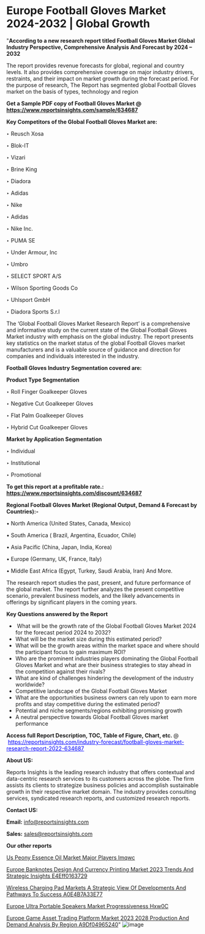 # Europe Football Gloves Market 2024-2032 | Global Growth

"<strong>According to a new research report titled Football Gloves Market Global Industry Perspective, Comprehensive Analysis And Forecast by 2024 – 2032</strong>

The report provides revenue forecasts for global, regional and country levels. It also provides comprehensive coverage on major industry drivers, restraints, and their impact on market growth during the forecast period. For the purpose of research, The Report has segmented global Football Gloves market on the basis of types, technology and region

<strong>Get a Sample PDF copy of Football Gloves Market </strong><strong>@<a href=https://www.reportsinsights.com/sample/634687 style=color:#0000ff;> https://www.reportsinsights.com/sample/634687</a></strong></font>

<strong>Key Competitors of the Global Football Gloves Market are:</strong>

‣ Reusch Xosa

‣ Blok-IT

‣ Vizari

‣ Brine King

‣ Diadora

‣ Adidas

‣ Nike

‣ Adidas

‣ Nike Inc.

‣ PUMA SE

‣ Under Armour, Inc

‣ Umbro

‣ SELECT SPORT A/S

‣ Wilson Sporting Goods Co

‣ Uhlsport GmbH

‣ Diadora Sports S.r.l

The ‘Global Football Gloves Market Research Report’ is a comprehensive and informative study on the current state of the Global Football Gloves Market industry with emphasis on the global industry. The report presents key statistics on the market status of the global Football Gloves market manufacturers and is a valuable source of guidance and direction for companies and individuals interested in the industry.

<strong>Football Gloves Industry Segmentation covered are:</strong>

<strong>Product Type Segmentation</strong>

‣    Roll Finger Goalkeeper Gloves

‣ Negative Cut Goalkeeper Gloves

‣ Flat Palm Goalkeeper Gloves

‣ Hybrid Cut Goalkeeper Gloves

<strong>Market by Application Segmentation</strong>

‣   Individual

‣ Institutional

‣ Promotional

<strong>To get this report at a profitable rate.: <a href=https://www.reportsinsights.com/discount/634687 style=color:#0000ff;>https://www.reportsinsights.com/discount/634687</a></strong></font>

<strong>Regional Football Gloves Market (Regional Output, Demand &amp; Forecast by Countries):-</strong>

• North America (United States, Canada, Mexico)

• South America ( Brazil, Argentina, Ecuador, Chile)

• Asia Pacific (China, Japan, India, Korea)

• Europe (Germany, UK, France, Italy)

• Middle East Africa (Egypt, Turkey, Saudi Arabia, Iran) And More.

The research report studies the past, present, and future performance of the global market. The report further analyzes the present competitive scenario, prevalent business models, and the likely advancements in offerings by significant players in the coming years.

<strong>Key Questions answered by the Report</strong>
<ul>
  <li> What will be the growth rate of the Global Football Gloves Market 2024 for the forecast period 2024 to 2032?</li>
  <li>What will be the market size during this estimated period?</li>
  <li>What will be the growth areas within the market space and where should the participant focus to gain maximum ROI?</li>
  <li>Who are the prominent industries players dominating the Global Football Gloves Market and what are their business strategies to stay ahead in the competition against their rivals?</li>
  <li>What are kind of challenges hindering the development of the industry worldwide?</li>
  <li>Competitive landscape of the Global Football Gloves Market</li>
  <li>What are the opportunities business owners can rely upon to earn more profits and stay competitive during the estimated period?</li>
  <li>Potential and niche segments/regions exhibiting promising growth</li>
  <li>A neutral perspective towards Global Football Gloves market performance</li>
</ul>
<strong>Access full Report Description, TOC, Table of Figure, Chart, etc. </strong>@  <a href=https://reportsinsights.com/industry-forecast/football-gloves-market-research-report-2022-634687 style=color:#0000ff;>https://reportsinsights.com/industry-forecast/football-gloves-market-research-report-2022-634687</a></font>

<strong><strong>About US</strong>:</strong>

Reports Insights is the leading research industry that offers contextual and data-centric research services to its customers across the globe. The firm assists its clients to strategize business policies and accomplish sustainable growth in their respective market domain. The industry provides consulting services, syndicated research reports, and customized research reports.

<strong>Contact US:</strong>

<p class=""""><b>Email:</b> <a href=mailto:info@reportsinsights.com>info@reportsinsights.com</a></p>
<p class=""""><b>Sales:</b> <a href=mailto:sales@reportsinsights.com>sales@reportsinsights.com</a></p>

<strong>Our other reports</strong>

<a href=https://www.linkedin.com/pulse/us-peony-essence-oil-market-major-players-imqwc/>Us Peony Essence Oil Market Major Players Imqwc</a>

<a href=https://medium.com/@aryawankhede943/europe-banknotes-design-and-currency-printing-market-2023-trends-and-strategic-insights-e4eff0163729>Europe Banknotes Design And Currency Printing Market 2023 Trends And Strategic Insights E4Eff0163729</a>

<a href=https://medium.com/@aaradhyashinde84758/wireless-charging-pad-markets-a-strategic-view-of-developments-and-pathways-to-success-a0e4b7a33e77>Wireless Charging Pad Markets A Strategic View Of Developments And Pathways To Success A0E4B7A33E77</a>

<a href=https://www.linkedin.com/pulse/europe-ultra-portable-speakers-market-progressiveness-hxw0c/>Europe Ultra Portable Speakers Market Progressiveness Hxw0C</a>

<a href=https://medium.com/@achalwankhede15/europe-game-asset-trading-platform-market-2023-2028-production-and-demand-analysis-by-region-a9df04965240>Europe Game Asset Trading Platform Market 2023 2028 Production And Demand Analysis By Region A9Df04965240</a>"
![image](https://github.com/Jaayaachit/RItrends/assets/158452289/472737f4-5d2f-48bd-a8b5-b5ff65d3f9f7)
